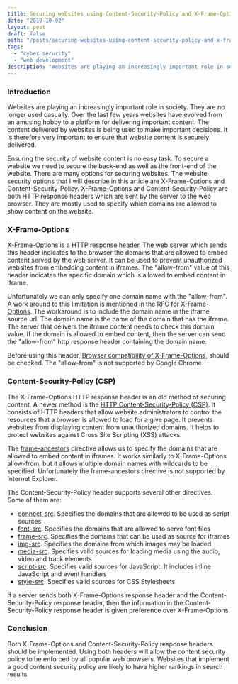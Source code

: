 ```yaml
---
title: Securing websites using Content-Security-Policy and X-Frame-Options
date: "2019-10-02"
layout: post
draft: false
path: "/posts/securing-websites-using-content-security-policy-and-x-frame-options"
tags:
  - "cyber security"
  - "web development"
description: "Websites are playing an increasingly important role in society. They are no longer used casually. Over the last few years websites have evolved from an amusing hobby to a platform for delivering important content. The content delivered by websites is being used to make important decisions. It is therefore very important to ensure that website content is securely delivered."
---
```


### Introduction
Websites are playing an increasingly important role in society. They are no longer used casually. Over the last few years websites have evolved from an amusing hobby to a platform for delivering important content. The content delivered by websites is being used to make important decisions. It is therefore very important to ensure that website content is securely delivered.

Ensuring the security of website content is no easy task. To secure a website we need to secure the back-end as well as the front-end of the website. There are many options for securing websites. The website security options that I will describe in this article are X-Frame-Options and Content-Security-Policy. X-Frame-Options and Content-Security-Policy are both HTTP response headers which are sent by the server to the web browser. They are mostly used to specify which domains are allowed to show content on the website.

### X-Frame-Options
[X-Frame-Options](https://developer.mozilla.org/en-US/docs/Web/HTTP/Headers/X-Frame-Options) is a HTTP response header. The web server which sends this header indicates to the browser the domains that are allowed to embed content served by the web server. It can be used to prevent unauthorized websites from embedding content in iframes. The "allow-from" value of this header indicates the specific domain which is allowed to embed content in iframe.

Unfortunately we can only specify one domain name with the "allow-from". A work around to this limitation is mentioned in the [RFC for X-Frame-Options](https://tools.ietf.org/html/rfc7034#section-2.3.2.3). The workaround is to include the domain name in the iframe source url. The domain name is the name of the domain that has the iframe. The server that delivers the iframe content needs to check this domain value. If the domain is allowed to embed content, then the server can send the "allow-from" http response header containing the domain name.

Before using this header, [Browser compatibility of X-Frame-Options](https://developer.mozilla.org/en-US/docs/Web/HTTP/Headers/X-Frame-Options#Browser_compatibility.), should be checked. The "allow-from" is not supported by Google Chrome.

### Content-Security-Policy (CSP)
The X-Frame-Options HTTP response header is an old method of securing content. A newer method is the [HTTP Content-Security-Policy (CSP)](https://developer.mozilla.org/en-US/docs/Web/HTTP/CSP). It consists of HTTP headers that allow website administrators to control the resources that a browser is allowed to load for a give page. It prevents websites from displaying content from unauthorized domains. It helps to protect websites against Cross Site Scripting (XSS) attacks.

The [frame-ancestors](https://developer.mozilla.org/en-US/docs/Web/HTTP/Headers/Content-Security-Policy/frame-ancestors.) directive allows us to specify the domains that are allowed to embed content in iframes. It works similarly to X-Frame-Options allow-from, but it allows multiple domain names with wildcards to be specified. Unfortunately the frame-ancestors directive is not supported by Internet Explorer.

The Content-Security-Policy header supports several other directives. Some of them are:

* [connect-src](https://developer.mozilla.org/en-US/docs/Web/HTTP/Headers/Content-Security-Policy/connect-src). Specifies the domains that are allowed to be used as script sources
* [font-src](https://developer.mozilla.org/en-US/docs/Web/HTTP/Headers/Content-Security-Policy/font-src). Specifies the domains that are allowed to serve font files
* [frame-src](https://developer.mozilla.org/en-US/docs/Web/HTTP/Headers/Content-Security-Policy/frame-src). Specifies the domains that can be used as source for iframes
* [img-src](https://developer.mozilla.org/en-US/docs/Web/HTTP/Headers/Content-Security-Policy/img-src). Specifies the domains from which images may be loaded
* [media-src](https://developer.mozilla.org/en-US/docs/Web/HTTP/Headers/Content-Security-Policy/media-src). Specifies valid sources for loading media using the audio, video and track elements
* [script-src](https://developer.mozilla.org/en-US/docs/Web/HTTP/Headers/Content-Security-Policy/script-src). Specifies valid sources for JavaScript. It includes inline JavaScript and event handlers
* [style-src](https://developer.mozilla.org/en-US/docs/Web/HTTP/Headers/Content-Security-Policy/style-src). Specifies valid sources for CSS Stylesheets

If a server sends both X-Frame-Options response header and the Content-Security-Policy response header, then the information in the Content-Security-Policy response header is given preference over X-Frame-Options.

### Conclusion
Both X-Frame-Options and Content-Security-Policy response headers should be implemented. Using both headers will allow the content security policy to be enforced by all popular web browsers. Websites that implement a good content security policy are likely to have higher rankings in search results.
